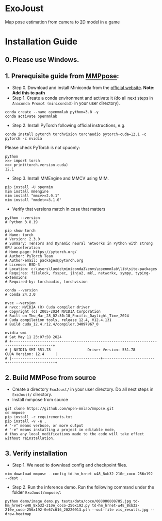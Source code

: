 # ExoJoust
Map pose estimation from camera to 2D model in a game

# Installation Guide
## 0. Please use Windows. 
## 1. Prerequisite guide from [MMPpose](https://mmpose.readthedocs.io/en/latest/installation.html):
* Step 0. Download and install Miniconda from the [official website](https://docs.anaconda.com/free/miniconda/). **Note: Add this to path**
* Step 1. Create a conda environment and activate it (do all next steps in `Anaconda Prompt (miniconda3)` in your user directory).
```
conda create --name openmmlab python=3.8 -y
conda activate openmmlab
```
* Step 2. Install PyTorch following official instructions, e.g.
```
conda install pytorch torchvision torchaudio pytorch-cuda=12.1 -c pytorch -c nvidia
```
Please check PyTorch is not cpuonly:
```
python
>>> import torch
>>> print(torch.version.cuda)
12.1
```
* Step 3. Install MMEngine and MMCV using MIM.
```
pip install -U openmim
mim install mmengine
mim install "mmcv>=2.0.1"
mim install "mmdet>=3.1.0"
```
* Verify that versions match in case that matters
```
python --version
# Python 3.8.19
```
```
pip show torch
# Name: torch
# Version: 2.3.0
# Summary: Tensors and Dynamic neural networks in Python with strong GPU acceleration
# Home-page: https://pytorch.org/
# Author: PyTorch Team
# Author-email: packages@pytorch.org
# License: BSD-3
# Location: c:\users\luede\miniconda3\envs\openmmlab\lib\site-packages
# Requires: filelock, fsspec, jinja2, mkl, networkx, sympy, typing-extensions
# Required-by: torchaudio, torchvision
```
```
conda --version
# conda 24.3.0
```
```
nvcc --version
# nvcc: NVIDIA (R) Cuda compiler driver
# Copyright (c) 2005-2024 NVIDIA Corporation
# Built on Thu_Mar_28_02:30:10_Pacific_Daylight_Time_2024
# Cuda compilation tools, release 12.4, V12.4.131
# Build cuda_12.4.r12.4/compiler.34097967_0
```
```
nvidia-smi
# Sat May 11 23:07:50 2024
# +-----------------------------------------------------------------------------------------+
# | NVIDIA-SMI 551.78                 Driver Version: 551.78         CUDA Version: 12.4     |
# |-----------------------------------------+------------------------+----------------------+
```

## 2. Build MMPose from source
* Create a directory `ExoJoust/` in your user directory. Do all next steps in `ExoJoust/` directory.
* Install mmpose from source
```
git clone https://github.com/open-mmlab/mmpose.git
cd mmpose
pip install -r requirements.txt
pip install -v -e .
# "-v" means verbose, or more output
# "-e" means installing a project in editable mode,
# thus any local modifications made to the code will take effect without reinstallation.
```
## 3. Verify installation
* Step 1. We need to download config and checkpoint files.
```
mim download mmpose --config td-hm_hrnet-w48_8xb32-210e_coco-256x192  --dest .
```
* Step 2. Run the inference demo. Run the following command under the folder `ExoJoust/mmpose/`:
```
python demo/image_demo.py tests/data/coco/000000000785.jpg td-hm_hrnet-w48_8xb32-210e_coco-256x192.py td-hm_hrnet-w48_8xb32-210e_coco-256x192-0e67c616_20220913.pth --out-file vis_results.jpg --draw-heatmap
```
